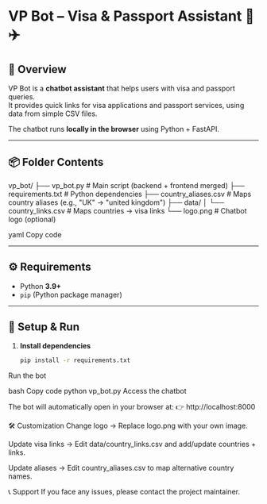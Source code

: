 # VP Bot – Visa & Passport Assistant 🤖✈️

## 📌 Overview
VP Bot is a **chatbot assistant** that helps users with visa and passport queries.  
It provides quick links for visa applications and passport services, using data from simple CSV files.  

The chatbot runs **locally in the browser** using Python + FastAPI.  

---

## 📦 Folder Contents
vp_bot/
├── vp_bot.py                # Main script (backend + frontend merged)
├── requirements.txt         # Python dependencies
├── country_aliases.csv      # Maps country aliases (e.g., "UK" → "united kingdom")
├── data/
│ └── country_links.csv      # Maps countries → visa links
└── logo.png # Chatbot logo (optional)

yaml
Copy code

---

## ⚙️ Requirements
- Python **3.9+**
- `pip` (Python package manager)

---

## 🚀 Setup & Run

1. **Install dependencies**
   ```bash
   pip install -r requirements.txt
Run the bot

bash
Copy code
python vp_bot.py
Access the chatbot

The bot will automatically open in your browser at:
👉 http://localhost:8000

🛠️ Customization
Change logo → Replace logo.png with your own image.

Update visa links → Edit data/country_links.csv and add/update countries + links.

Update aliases → Edit country_aliases.csv to map alternative country names.

📞 Support
If you face any issues, please contact the project maintainer.